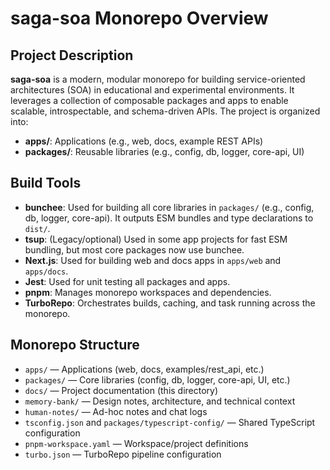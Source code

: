 # saga-soa Monorepo Overview

## Project Description

**saga-soa** is a modern, modular monorepo for building service-oriented architectures (SOA) in educational and experimental environments. It leverages a collection of composable packages and apps to enable scalable, introspectable, and schema-driven APIs. The project is organized into:

- **apps/**: Applications (e.g., web, docs, example REST APIs)
- **packages/**: Reusable libraries (e.g., config, db, logger, core-api, UI)

## Build Tools

- **bunchee**: Used for building all core libraries in `packages/` (e.g., config, db, logger, core-api). It outputs ESM bundles and type declarations to `dist/`.
- **tsup**: (Legacy/optional) Used in some app projects for fast ESM bundling, but most core packages now use bunchee.
- **Next.js**: Used for building web and docs apps in `apps/web` and `apps/docs`.
- **Jest**: Used for unit testing all packages and apps.
- **pnpm**: Manages monorepo workspaces and dependencies.
- **TurboRepo**: Orchestrates builds, caching, and task running across the monorepo.

## Monorepo Structure

- `apps/` — Applications (web, docs, examples/rest_api, etc.)
- `packages/` — Core libraries (config, db, logger, core-api, UI, etc.)
- `docs/` — Project documentation (this directory)
- `memory-bank/` — Design notes, architecture, and technical context
- `human-notes/` — Ad-hoc notes and chat logs
- `tsconfig.json` and `packages/typescript-config/` — Shared TypeScript configuration
- `pnpm-workspace.yaml` — Workspace/project definitions
- `turbo.json` — TurboRepo pipeline configuration
